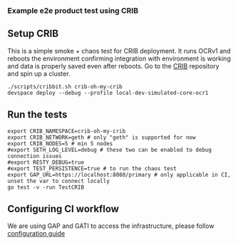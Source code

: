 ### Example e2e product test using CRIB

## Setup CRIB
This is a simple smoke + chaos test for CRIB deployment.
It runs OCRv1 and reboots the environment confirming integration with environment is working and data is properly saved even after reboots.
Go to the [CRIB](https://github.com/smartcontractkit/crib) repository and spin up a cluster.

```shell
./scripts/cribbit.sh crib-oh-my-crib
devspace deploy --debug --profile local-dev-simulated-core-ocr1
```

## Run the tests
```shell
export CRIB_NAMESPACE=crib-oh-my-crib
export CRIB_NETWORK=geth # only "geth" is supported for now
export CRIB_NODES=5 # min 5 nodes
#export SETH_LOG_LEVEL=debug # these two can be enabled to debug connection issues
#export RESTY_DEBUG=true
#export TEST_PERSISTENCE=true # to run the chaos test
export GAP_URL=https://localhost:8080/primary # only applicable in CI, unset the var to connect locally
go test -v -run TestCRIB
```

## Configuring CI workflow
We are using GAP and GATI to access the infrastructure, please follow [configuration guide](https://smartcontract-it.atlassian.net/wiki/spaces/CRIB/pages/909967436/CRIB+CI+Integration)